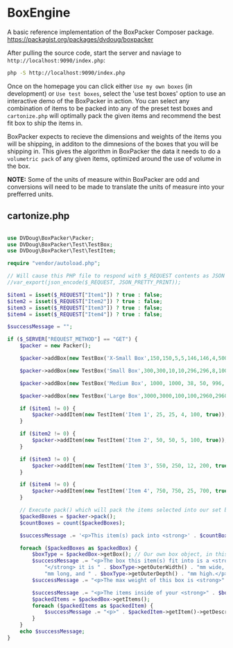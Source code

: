 # BoxEngine
A basic reference implementation of the BoxPacker Composer package. https://packagist.org/packages/dvdoug/boxpacker

After pulling the source code, start the server and naviage to `http://localhost:9090/index.php`:
```bash
php -S http://localhost:9090/index.php
```

Once on the homepage you can click either `Use my own boxes` (in development) or `Use test boxes`, select the 'use test boxes' option to use an interactive demo of the BoxPacker in action. You can select any combination of items to be packed into any of the preset test boxes and `cartonize.php` will optimally pack the given items and recommend the best fit box to ship the items in.

BoxPacker expects to recieve the dimensions and weights of the items you will be shipping, in additon to the dimnesions of the boxes that you will be shipping in. This gives the algorithm in BoxPacker the data it needs to do a `volumetric pack` of any given items, optimized around the use of volume in the box.

**NOTE:** Some of the units of measure within BoxPacker are odd and conversions will need to be made to translate the units of measure into your prefferred units.

## cartonize.php
```php

use DVDoug\BoxPacker\Packer;
use DVDoug\BoxPacker\Test\TestBox;
use DVDoug\BoxPacker\Test\TestItem;

require "vendor/autoload.php";

// Will cause this PHP file to respond with $_REQUEST contents as JSON
//var_export(json_encode($_REQUEST, JSON_PRETTY_PRINT));

$item1 = isset($_REQUEST["Item1"]) ? true : false;
$item2 = isset($_REQUEST["Item2"]) ? true : false;
$item3 = isset($_REQUEST["Item3"]) ? true : false;
$item4 = isset($_REQUEST["Item4"]) ? true : false;

$successMessage = "";

if ($_SERVER["REQUEST_METHOD"] == "GET") {
    $packer = new Packer();

    $packer->addBox(new TestBox('X-Small Box',150,150,5,5,146,146,4,500));

    $packer->addBox(new TestBox('Small Box',300,300,10,10,296,296,8,1000));

    $packer->addBox(new TestBox('Medium Box', 1000, 1000, 38, 50, 996, 996, 35, 5000));

    $packer->addBox(new TestBox('Large Box',3000,3000,100,100,2960,2960,80,10000));

    if ($item1 != 0) {
        $packer->addItem(new TestItem('Item 1', 25, 25, 4, 100, true));
    }

    if ($item2 != 0) {
        $packer->addItem(new TestItem('Item 2', 50, 50, 5, 100, true));
    }

    if ($item3 != 0) {
        $packer->addItem(new TestItem('Item 3', 550, 250, 12, 200, true));
    }

    if ($item4 != 0) {
        $packer->addItem(new TestItem('Item 4', 750, 750, 25, 700, true));
    }

    // Execute pack() which will pack the items selected into our set boxes
    $packedBoxes = $packer->pack();
    $countBoxes = count($packedBoxes);

    $successMessage .= '<p>This item(s) pack into <strong>' . $countBoxes . '</strong> box(es)</p>';

    foreach ($packedBoxes as $packedBox) {
        $boxType = $packedBox->getBox(); // Our own box object, in this case TestBox
        $successMessage .= "<p>The box this item(s) fit into is a <strong>" . $boxType->getReference() .
            "</strong> it is " . $boxType->getOuterWidth() . "mm wide, " . $boxType->getOuterLength() .
            "mm long, and " . $boxType->getOuterDepth() . "mm high.</p>";
        $successMessage .= "<p>The max weight of this box is <strong>" . $boxType->getMaxWeight() . "</strong> g.</p>";

        $successMessage .= "<p>The items inside of your <strong>" . $boxType->getReference() . "</strong> are:</p>";
        $packedItems = $packedBox->getItems();
        foreach ($packedItems as $packedItem) {
            $successMessage .= "<p>" . $packedItem->getItem()->getDescription() . "</p>";
        }
    }
    echo $successMessage;
}


```
